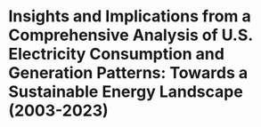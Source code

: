 # Insights and Implications from a Comprehensive Analysis of U.S. Electricity Consumption and Generation Patterns: Towards a Sustainable Energy Landscape (2003-2023)
